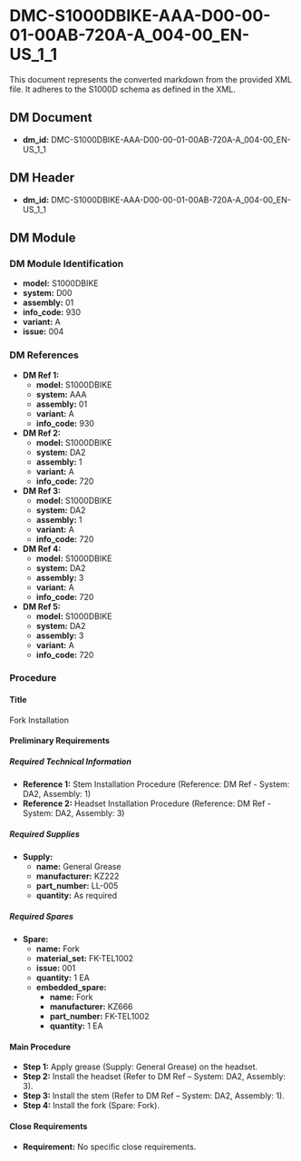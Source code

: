 # DMC-S1000DBIKE-AAA-D00-00-01-00AB-720A-A_004-00_EN-US_1_1

This document represents the converted markdown from the provided XML file.  It adheres to the S1000D schema as defined in the XML.

## DM Document

*   **dm_id:** DMC-S1000DBIKE-AAA-D00-00-01-00AB-720A-A_004-00_EN-US_1_1

## DM Header

*   **dm_id:** DMC-S1000DBIKE-AAA-D00-00-01-00AB-720A-A_004-00_EN-US_1_1

## DM Module

### DM Module Identification

*   **model:** S1000DBIKE
*   **system:** D00
*   **assembly:** 01
*   **info_code:** 930
*   **variant:** A
*   **issue:** 004

### DM References

*   **DM Ref 1:**
    *   **model:** S1000DBIKE
    *   **system:** AAA
    *   **assembly:** 01
    *   **variant:** A
    *   **info_code:** 930
*   **DM Ref 2:**
    *   **model:** S1000DBIKE
    *   **system:** DA2
    *   **assembly:** 1
    *   **variant:** A
    *   **info_code:** 720
*   **DM Ref 3:**
    *   **model:** S1000DBIKE
    *   **system:** DA2
    *   **assembly:** 1
    *   **variant:** A
    *   **info_code:** 720
*   **DM Ref 4:**
    *   **model:** S1000DBIKE
    *   **system:** DA2
    *   **assembly:** 3
    *   **variant:** A
    *   **info_code:** 720
*   **DM Ref 5:**
    *   **model:** S1000DBIKE
    *   **system:** DA2
    *   **assembly:** 3
    *   **variant:** A
    *   **info_code:** 720

### Procedure

#### Title

Fork Installation

#### Preliminary Requirements

##### Required Technical Information

*   **Reference 1:** Stem Installation Procedure (Reference: DM Ref - System: DA2, Assembly: 1)
*   **Reference 2:** Headset Installation Procedure (Reference: DM Ref - System: DA2, Assembly: 3)

##### Required Supplies

*   **Supply:**
    *   **name:** General Grease
    *   **manufacturer:** KZ222
    *   **part_number:** LL-005
    *   **quantity:** As required

##### Required Spares

*   **Spare:**
    *   **name:** Fork
    *   **material_set:** FK-TEL1002
    *   **issue:** 001
    *   **quantity:** 1 EA
    *   **embedded_spare:**
        *   **name:** Fork
        *   **manufacturer:** KZ666
        *   **part_number:** FK-TEL1002
        *   **quantity:** 1 EA

#### Main Procedure

*   **Step 1:** Apply grease (Supply: General Grease) on the headset.
*   **Step 2:** Install the headset (Refer to DM Ref – System: DA2, Assembly: 3).
*   **Step 3:** Install the stem (Refer to DM Ref – System: DA2, Assembly: 1).
*   **Step 4:** Install the fork (Spare: Fork).

#### Close Requirements

*   **Requirement:** No specific close requirements.